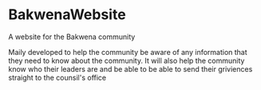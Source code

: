 # BakwenaWebsite
A website for the Bakwena community

Maily developed to help the community be aware of any information that they need to know about the community. It will also help the community know who their leaders are
and be able to be able to send their griviences straight to the counsil's office 

